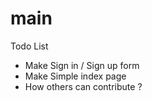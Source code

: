 # main
Todo List

- Make Sign in / Sign up form
- Make Simple index page
- How others can contribute ?
